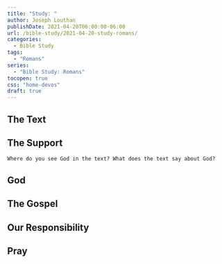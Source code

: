 ```yaml
---
title: "Study: "
author: Joseph Louthan
publishDate: 2021-04-20T06:00:00-06:00
url: /bible-study/2021-04-20-study-romans/
categories:
  - Bible Study
tags:
  - "Romans"
series:
  - "Bible Study: Romans"
tocopen: true
css: "home-devos"
draft: true
---
```

## The Text

## The Support

<div style="page-break-after: always;"></div>

`Where do you see God in the text? What does the text say about God?`

## God

## The Gospel

## Our Responsibility

## Pray

<div style="font-variant: small-caps;">

</div>
&nbsp;


